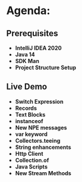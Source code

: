 # Agenda:


## Prerequisites
 
- **IntelliJ IDEA 2020**
- **Java 14**
- **SDK Man**
- **Project Structure Setup**

## Live Demo

- **Switch Expression**
- **Records**
- **Text Blocks**
- **instanceof**
- **New NPE messages**
- **var keyword**
- **Collectors.teeing**
- **String enhancements**
- **Http Client**
- **Collection.of**
- **Java Scripts**
- **New Stream Methods**